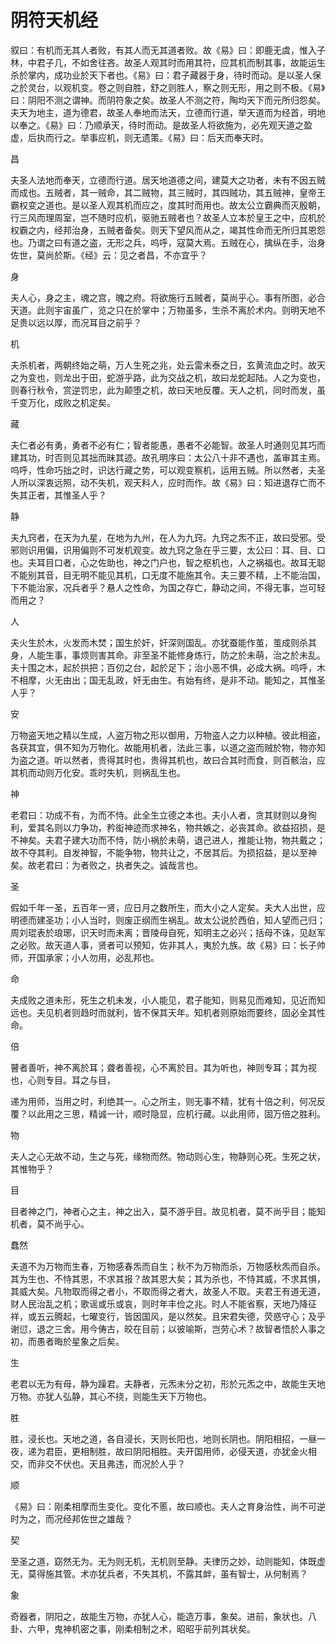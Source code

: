 # 阴符天机经

叙曰：有机而无其人者败，有其人而无其道者败。故《易》曰：即鹿无虞，惟入子林，中君子几，不如舍往吝。故圣人观其时而用其符，应其机而制其事，故能运生杀於掌内，成功业於天下者也。《易》曰：君子藏器于身，待时而动。是以圣人保之於灵台，以观机变。卷之则自胜，舒之则胜人，察之则无形，用之则不极。《易》曰：阴阳不测之谓神。而阴符象之矣。故圣人不测之符，陶均天下而元所归怨矣。夫天为地主，道为德君，故圣人奉地而法天，立德而行道，举天道而为经首，明地以奉之。《易》曰：乃顺承天，待时而动。是故圣人将欲施为，必先观天道之盈虚，后执而行之。举事应机，则无遗策。《易》曰：后天而奉天时。

昌

夫圣人法地而奉天，立德而行道。居天地道德之间，建莫大之功者，未有不因五贼而成也。五贼者，其一贼命，其二贼物，其三贼时，其四贼功，其五贼神，皇帝王霸权变之道也。是以圣人观其机而应之，度其时而用也。故太公立霸典而灭殷朝，行三风而理周室，岂不随时应机，驱驰五贼者也？故圣人立本於皇王之中，应机於权霸之内，经邦治身，五贼者备矣。则天下望风而从之，竭其性命而无所归其恩怨也。乃谓之曰有道之盗，无形之兵，呜呼，寇莫大焉。五贼在心，擒纵在手，治身佐世，莫尚於斯。《经》云：见之者昌，不亦宜乎？

身

夫人心，身之主，魂之宫，魄之府。将欲施行五贼者，莫尚乎心。事有所图，必合天道。此则宇宙虽广，览之只在於掌中；万物虽多，生杀不离於术内。则明天地不足贵以远以厚，而况耳目之前乎？

机

夫杀机者，两朝终始之萌，万人生死之兆，处云雷未泰之日，玄黄流血之时。故天之为变也，则龙出于田，蛇游乎路，此为交战之机，故曰龙蛇起陆。人之为变也，则春行秋令，赏逆罚忠，此为颠堕之机，故曰天地反覆。天人之机，同时而发，虽千变万化，成败之机定矣。

藏

夫仁者必有勇，勇者不必有仁；智者能愚，愚者不必能智。故圣人时通则见其巧而建其功，时否则见其拙而昧其迹。故孔明序曰：太公八十非不遇也，盖审其主焉。呜呼，性命巧拙之时，识达行藏之势，可以观变察机，运用五贼。所以然者，夫圣人所以深衷远照，动不失机，观天料人，应时而作。故《易》曰：知进退存亡而不失其正者，其惟圣人乎？

静

夫九窍者，在天为九星，在地为九州，在人为九窍。九窍之炁不正，故曰受邪。受邪则识用偏，识用偏则不可发机观变。故九窍之急在乎三要，太公曰：耳、目、口也。夫耳目口者，心之佐助也，神之门户也，智之枢机也，人之祸福也。故耳无聪不能别其音，目无明不能见其机，口无度不能施其令。夫三要不精，上不能治国，下不能治家，况兵者乎？悬人之性命，为国之存亡，静动之间，不得无事，岂可轻而用之？

人

夫火生於木，火发而木焚；国生於奸，奸深则国乱。亦犹蚕能作茧，茧成则杀其身，人能生事，事烦则害其命。非至圣不能修身炼行，防之於未萌，治之於未乱。夫十围之木，起於拱把；百仞之台，起於足下；治小恶不惧，必成大祸。呜呼，木不相摩，火无由出；国无乱政，奸无由生。有始有终，是非不动。能知之，其惟圣人乎？

安

万物盗天地之精以生成，人盗万物之形以御用，万物盗人之力以种植。彼此相盗，各获其宜，俱不知为万物化。故能用机者，法此三事，以道之盗而贼於物，物亦知为盗之道。听以然者，贵得其时也，贵得其机也，故曰合其时而食，则百骸治，应其机而动则万化安。乖时失机，则祸乱生也。

神

老君曰：功成不有，为而不恃。此全生立德之本也。夫小人者，贪其财则以身徇利，爱其名则以力争功，矜衒神迹而求神名，物共嫉之，必丧其命。欲益招损，是不神矣。夫君子建大功而不恃，防小祸於未萌，退己进人，推能让物，物共戴之；故不夺其利。自发神智，不能争物，物共让之，不居其后。为损招益，是以至神矣。故老君曰：为者败之，执者失之。诚哉言也。

圣

假如千年一圣，五百年一贤，应日月之数所生，而大小之人定矣。夫大人出世，应明德而建圣功；小人当时，则废正纲而生祸乱。故太公说於西伯，知人望而己归；周刘琨表於琅琊，识天时而未离；晋陵母自死，知明主之必兴；括母不诛，见赵军之必败。故天道人事，贤者可以预知，佐非其人，夷於九族。故《易》曰：长子帅师，开国承家；小人勿用，必乱邦也。

命

夫成败之道未形，死生之机未发，小人能见，君子能知，则易见而难知，见近而知远也。夫见机者则趋时而就利，皆不保其天年。知机者则原始而要终，固必全其性命。

倍

瞽者善听，神不离於耳；聋者善视，心不离於目。其为听也，神则专耳；其为视也，心则专目。耳之与目，

递为用师，当用之时，利绝其一。心之所主，则无事不精，犹有十倍之利，何况反覆？以此用之三思，精诚一计，顺时隐显，应机行藏。以此用师，固万倍之胜利。

物

夫人之心无故不动，生之与死，缘物而然。物动则心生，物静则心死。生死之状，其惟物乎？

目

目者神之门，神者心之主，神之出入，莫不游乎目。故见机者，莫不尚乎目；能知机者，莫不尚乎心。

蠢然

夫道不为万物而生春，万物感春炁而自生；秋不为万物而杀，万物感秋炁而自杀。其为生也、不恃其恩，不求其报？故其恩大矣；其为杀也，不恃其威，不求其惧，其威大矣。凡物取而得之者小，不取而得之者大，故圣人不取。夫君王有道无道，财人民治乱之机；歌谣或乐或哀，则时年丰俭之兆。时人不能省察，天地乃降征祥，或五云腾起，七曜变行，皆因国风，是以然矣。且宋君失德，荧惑守心；及乎谢愆，退之三舍。用今俦古，皎在目前；以彼喻斯，岂劳心术？故智者悟於人事之初，而愚者晦於星象之后矣。

生

老君以无为有母，静为躁君。夫静者，元炁未分之初，形於元炁之中，故能生天地万物。亦犹人弘静，其心不挠，则能生天下万物也。

胜

胜，浸长也。天地之道，各自浸长，天则长阳也，地则长阴也。阴阳相招，一昼一夜，递为君臣，更相制胜，故曰阴阳相胜。夫开国用师，必侵天道，亦犹金火相交，而非交不伏也。天且弗违，而况於人乎？

顺

《易》曰：刚柔相摩而生变化。变化不慝，故曰顺也。夫人之育身治性，尚不可逆时为之，而况经邦佐世之雄哉？

契

至圣之道，窈然无为。无为则无机，无机则至静。夫律历之妙，动则能知，体既虚无，莫得施其管。术亦犹兵者，不失其机，不露其衅，虽有智士，从何制焉？

象

奇器者，阴阳之，故能生万物，亦犹人心，能造万事，象矣。进前，象状也。八卦、六甲，鬼神机密之事，刚柔相制之术，昭昭乎前列其状矣。

